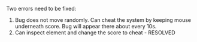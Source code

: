 Two errors need to be fixed:
1. Bug does not move randomly. Can cheat the system by keeping mouse underneath score. Bug will appear there about every 10s.
2. Can inspect element and change the score to cheat - RESOLVED
